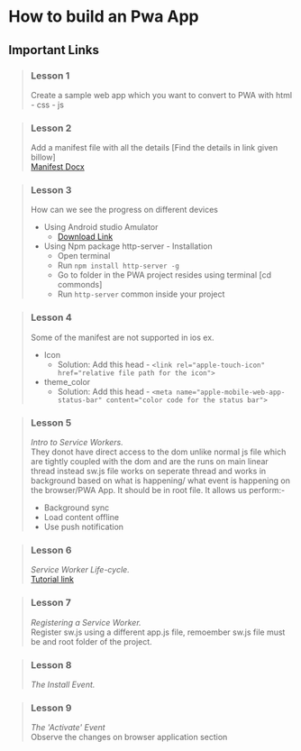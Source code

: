 # How to build an Pwa App

## Important Links

> ### Lesson 1
> Create a sample web app which you want to convert to PWA with html - css - js<br>

> ### Lesson 2
> Add a manifest file with all the details [Find the details in link given billow]<br>
> [Manifest Docx](https://web.dev/add-manifest/)<br>

> ### Lesson 3
> How can we see the progress on different devices<br>
> - Using Android studio Amulator<br>
>   - [Download Link](https://developer.android.com/studio)<br>
> - Using Npm package http-server - Installation<br>
>   - Open terminal<br>
>   - Run `npm install http-server -g`<br>
>   - Go to folder in the PWA project resides using terminal [cd commonds]<br>
>   - Run `http-server` common inside your project <br>

> ### Lesson 4
> Some of the manifest are not supported in ios ex.<br>
> - Icon<br>
>   - Solution: Add this head - `<link rel="apple-touch-icon" href="relative file path for the icon">`<br>
> - theme_color<br>
>   - Solution: Add this head - `<meta name="apple-mobile-web-app-status-bar" content="color code for the status bar">`<br>

> ### Lesson 5
> *Intro to Service Workers.* <br> They donot have direct access to the dom unlike normal js file which are tightly coupled with the dom and are the runs on main linear thread instead sw.js file works on seperate thread and works in background based on what is happening/ what event is happening on the browser/PWA App. It should be in root file. It allows us perform:-<br>
> - Background sync<br>
> - Load content offline<br>
> - Use push notification<br>

> ### Lesson 6
> *Service Worker Life-cycle.* <br>
> [Tutorial link](https://youtu.be/NhQfvZoRb2Q?list=PL4cUxeGkcC9gTxqJBcDmoi5Q2pzDusSL7)

> ### Lesson 7
> *Registering a Service Worker.* <br> Register sw.js using a different app.js file, remoember sw.js file must be and root folder of the project.

> ### Lesson 8
> *The Install Event.*

> ### Lesson 9
> *The 'Activate' Event*<br> Observe the changes on browser application section